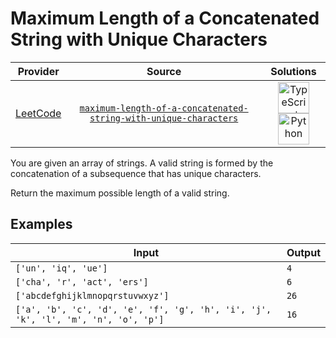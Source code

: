# Maximum Length of a Concatenated String with Unique Characters

<!-- INFO TABLE BEGIN -->

| Provider                                        | Source                                                                                                                                                           | Solutions                                                                                                                                                                                                                                                                                                    |
| :---------------------------------------------: | :--------------------------------------------------------------------------------------------------------------------------------------------------------------: | :----------------------------------------------------------------------------------------------------------------------------------------------------------------------------------------------------------------------------------------------------------------------------------------------------------: |
| [LeetCode](../../../docs/providers/LeetCode.md) | [`maximum-length-of-a-concatenated-string-with-unique-characters`](https://leetcode.com/problems/maximum-length-of-a-concatenated-string-with-unique-characters) | [<img src="https://res.cloudinary.com/rascaltwo/image/upload/v1631924094/typescript_s5czgr.svg" alt="TypeScript" title="TypeScript" width="50" />](solve.ts)[<img src="https://res.cloudinary.com/rascaltwo/image/upload/v1631924087/python_xzdlti.svg" alt="Python" title="Python" width="50" />](solve.py) |

<!-- INFO TABLE END -->

You are given an array of strings. A valid string is formed by the concatenation of a subsequence that has unique characters.

Return the maximum possible length of a valid string.

## Examples

| Input                                                                              | Output |
| ---------------------------------------------------------------------------------- | ------ |
| `['un', 'iq', 'ue']`                                                               | `4`    |
| `['cha', 'r', 'act', 'ers']`                                                       | `6`    |
| `['abcdefghijklmnopqrstuvwxyz']`                                                   | `26`   |
| `['a', 'b', 'c', 'd', 'e', 'f', 'g', 'h', 'i', 'j', 'k', 'l', 'm', 'n', 'o', 'p']` | `16`   |

